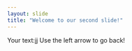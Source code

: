```yaml
---
layout: slide
title: "Welcome to our second slide!"
---
```

Your text:jj
Use the left arrow to go back!
